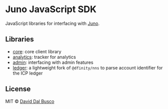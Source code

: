 # Juno JavaScript SDK

JavaScript libraries for interfacing with [Juno].

## Libraries

- [core](/packages/core): core client library
- [analytics](/packages/analytics): tracker for analytics
- [admin](/packages/admin): interfacing with admin features
- [ledger](/packages/ledger): a lightweight fork of `@dfinity/nns` to parse account identifier for the ICP ledger

## License

MIT © [David Dal Busco](mailto:david.dalbusco@outlook.com)

[juno]: https://juno.build
